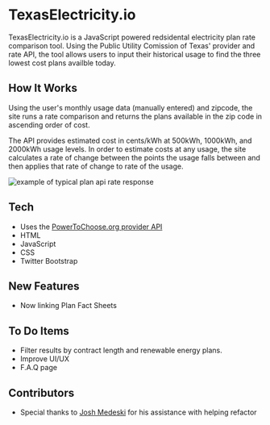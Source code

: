 # TexasElectricity.io

TexasElectricity.io is a JavaScript powered redsidental electricity plan rate comparison tool. Using the Public Utility Comission of Texas' provider and rate API, the tool allows users to input their historical usage to find the three lowest cost plans availble today.

## How It Works

Using the user's monthly usage data (manually entered) and zipcode, the site runs a rate comparison and returns the plans available in the zip code in ascending order of cost.

The API provides estimated cost in cents/kWh at 500kWh, 1000kWh, and 2000kWh usage levels. In order to estimate costs at any usage, the site calculates a rate of change between the points the usage falls between and then applies that rate of change to rate of the usage.

![example of typical plan api rate response](https://github.com/jasonephraim/texaselectricitytech/blob/master/img/max-bender-iF5odYWB_nQ-unsplash.jpg?raw=true)

## Tech

- Uses the [PowerToChoose.org provider API](http://api.powertochoose.org/api/PowerToChoose/plans)
- HTML
- JavaScript
- CSS
- Twitter Bootstrap

## New Features

- Now linking Plan Fact Sheets

## To Do Items

- Filter results by contract length and renewable energy plans.
- Improve UI/UX
- F.A.Q page

## Contributors

- Special thanks to [Josh Medeski](https://github.com/joshmedeski) for his assistance with helping refactor
